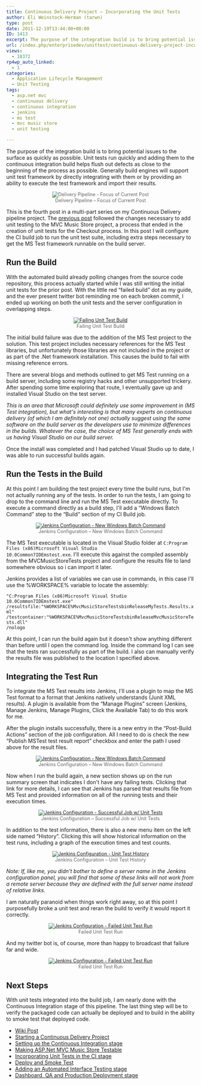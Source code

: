 ```yaml
---
title: Continuous Delivery Project – Incorporating the Unit Tests
author: Eli Weinstock-Herman (tarwn)
type: post
date: 2011-12-19T13:44:00+00:00
ID: 1413
excerpt: The purpose of the integration build is to bring potential issues to the surface as quickly as possible. Unit tests run quickly and adding them to the continuous integration build helps flush out defects as close to the beginning of the process as possible. Generally build engines will support unit test framework by directly integrating with them or by providing an ability to execute the test framework and import their results.
url: /index.php/enterprisedev/unittest/continuous-delivery-project-incorporating-the/
views:
  - 18372
rp4wp_auto_linked:
  - 1
categories:
  - Application Lifecycle Management
  - Unit Testing
tags:
  - asp.net mvc
  - continuous delivery
  - continuous integration
  - jenkins
  - ms test
  - mvc music store
  - unit testing

---
```

The purpose of the integration build is to bring potential issues to the surface as quickly as possible. Unit tests run quickly and adding them to the continuous integration build helps flush out defects as close to the beginning of the process as possible. Generally build engines will support unit test framework by directly integrating with them or by providing an ability to execute the test framework and import their results.

<div style="text-align: center; font-size: .9em; color: #666666;">
  <img src="http://tiernok.com/LTDBlog/ContinuousDelivery/Overview_p3.png" title="Delivery Pipeline - Focus of Current Post" /><br /> Delivery Pipeline – Focus of Current Post
</div>

This is the fourth post in a multi-part series on my Continuous Delivery pipeline project. The [previous post][1] followed the changes necessary to add unit testing to the MVC Music Store project, a process that ended in the creation of unit tests for the Checkout process. In this post I will configure the CI build job to run the unit test suite, including extra steps necessary to get the MS Test framework runnable on the build server.

## Run the Build

With the automated build already polling changes from the source code repository, this process actually started while I was still writing the initial unit tests for the prior post. With the little red “failed build” dot as my guide, and the ever present twitter bot reminding me on each broken commit, I ended up working on both the unit tests and the server configuration in overlapping steps.

<div style="text-align: center; font-size: .9em; color: #666666;">
  <a href="http://tiernok.com/LTDBlog/ContinuousDelivery/unittest_firstfail.png" title="Larger picture" target="_blank"><img src="http://tiernok.com/LTDBlog/ContinuousDelivery/unittest_firstfail.png" title="Failing Unit Test Build" /></a><br /> Failing Unit Test Build
</div>

The initial build failure was due to the addition of the MS Test project to the solution. This test project includes necessary references for the MS Test libraries, but unfortunately those libraries are not included in the project or as part of the .Net framework installation. This causes the build to fail with missing reference errors.

There are several blogs and methods outlined to get MS Test running on a build server, including some registry hacks and other unsupported trickery. After spending some time exploring that route, I eventually gave up and installed Visual Studio on the test server. 

_This is an area that Microsoft could definitely use some improvement in (MS Test integration), but what's interesting is that many experts on continuous delivery (of which I am definitely not one) actually suggest using the same software on the build server as the developers use to minimize differences in the builds. Whatever the case, the choice of MS Test generally ends with us having Visual Studio on our build server._

Once the install was completed and I had patched Visual Studio up to date, I was able to run successful builds again.

## Run the Tests in the Build

At this point I am building the test project every time the build runs, but I'm not actually running any of the tests. In order to run the tests, I am going to drop to the command line and run the MS Test executable directly. To execute a command directly as a build step, I'll add a “Windows Batch Command” step to the “Build” section of my CI Build job.

<div style="text-align: center; font-size: .9em; color: #666666;">
  <a href="http://tiernok.com/LTDBlog/ContinuousDelivery/unittest_command.png" title="Larger picture" target="_blank"><img src="http://tiernok.com/LTDBlog/ContinuousDelivery/unittest_command.png" title="Jenkins Configuration - New Windows Batch Command" /></a><br /> Jenkins Configuration – New Windows Batch Command
</div>

The MS Test executable is located in the Visual Studio folder at <code class="codespan">C:Program Files (x86)Microsoft Visual Studio 10.0Common7IDEmstest.exe</code>. I'll execute this against the compiled assembly from the MVCMusicStoreTests project and configure the results file to land somewhere obvious so i can import it later. 

Jenkins provides a list of variables we can use in commands, in this case I'll use the %WORKSPACE% variable to locate the assembly:
  
<code class="codespan">"C:Program Files (x86)Microsoft Visual Studio 10.0Common7IDEmstest.exe" /resultsfile:"%WORKSPACE%MvcMusicStoreTestsbinReleaseMyTests.Results.xml" /testcontainer:"%WORKSPACE%MvcMusicStoreTestsbinReleaseMvcMusicStoreTests.dll" /nologo</code>

At this point, I can run the build again but it doesn't show anything different than before until I open the command log. Inside the command log I can see that the tests ran successfully as part of the build. I also can manually verify the results file was published to the location I specified above.

## Integrating the Test Run

To integrate the MS Test results into Jenkins, I'll use a plugin to map the MS Test format to a format that Jenkins natively understands (Junit XML results). A plugin is available from the “Manage Plugins” screen (Jenkins, Manage Jenkins, Manage Plugins, Click the Available Tab) to do this work for me. 

After the plugin installs successfully, there is a new entry in the “Post-Build Actions” section of the job configuration. All I need to do is check the new “Publish MSTest test result report” checkbox and enter the path I used above for the result files. 

<div style="text-align: center; font-size: .9em; color: #666666;">
  <a href="http://tiernok.com/LTDBlog/ContinuousDelivery/unittest_results.png" title="Larger picture" target="_blank"><img src="http://tiernok.com/LTDBlog/ContinuousDelivery/unittest_results.png" title="Jenkins Configuration - New Windows Batch Command" /></a><br /> Jenkins Configuration – New Windows Batch Command
</div>

Now when I run the build again, a new section shows up on the run summary screen that indicates I don't have any failing tests. Clicking that link for more details, I can see that Jenkins has parsed that results file from MS Test and provided information on all of the running tests and their execution times.

<div style="text-align: center; font-size: .9em; color: #666666;">
  <a href="http://tiernok.com/LTDBlog/ContinuousDelivery/unittest_success.png" title="Larger picture" target="_blank"><img src="http://tiernok.com/LTDBlog/ContinuousDelivery/unittest_success.png" title="Jenkins Configuration - Successful Job w/ Unit Tests" /></a><br /> Jenkins Configuration – Successful Job w/ Unit Tests
</div>

In addition to the test information, there is also a new menu item on the left side named “History”. Clicking this will show historical information on the test runs, including a graph of the execution times and test counts. 

<div style="text-align: center; font-size: .9em; color: #666666;">
  <a href="http://tiernok.com/LTDBlog/ContinuousDelivery/unittest_history_lg.png" title="Larger picture" target="_blank"><img src="http://tiernok.com/LTDBlog/ContinuousDelivery/unittest_history.png" title="Jenkins Configuration - Unit Test History" /></a><br /> Jenkins Configuration – Unit Test History
</div>

_Note: If, like me, you didn't bother to define a server name in the Jenkins configuration panel, you will find that some of these links will not work from a remote server because they are defined with the full server name instead of relative links._

I am naturally paranoid when things work right away, so at this point I purposefully broke a unit test and reran the build to verify it would report it correctly.

<div style="text-align: center; font-size: .9em; color: #666666;">
  <a href="http://tiernok.com/LTDBlog/ContinuousDelivery/unittest_failedrun_lg.png" title="Larger picture" target="_blank"><img src="http://tiernok.com/LTDBlog/ContinuousDelivery/unittest_failedrun.png" title="Jenkins Configuration - Failed Unit Test Run" /></a><br /> Failed Unit Test Run
</div>

And my twitter bot is, of course, more than happy to broadcast that failure far and wide.

<div style="text-align: center; font-size: .9em; color: #666666;">
  <a href="https://twitter.com/#!/TarwnBuildSrvr" title="@TarwnBuildSrvr on Twitter" target="_blank"><img src="http://tiernok.com/LTDBlog/ContinuousDelivery/unittest_twitter.png" title="Jenkins Configuration - Failed Unit Test Run" /></a><br /> Failed Unit Test Run
</div>

## Next Steps

With unit tests integrated into the build job, I am nearly done with the Continuous Integration stage of this pipeline. The last thing step will be to verify the packaged code can actually be deployed and to build in the ability to smoke test that deployed code.

<ul class="thelist">
  <li>
    <a href="http://wiki.ltd.local/index.php/Eli%27s_Continuous_Delivery_Project" title="Wiki post for Eli's Continuous Delivery Project">Wiki Post</a>
  </li>
  <li>
    <a href="/index.php/EnterpriseDev/application-lifecycle-management/starting-a-continuous-delivery-project" title="Starting a Continuous Delivery Project">Starting a Continuous Delivery Project</a>
  </li>
  <li>
    <a href="/index.php/EnterpriseDev/application-lifecycle-management/continuous-delivery-project-setting-up" title="Setting up the Continuous Integration stage">Setting up the Continuous Integration stage</a>
  </li>
  <li>
    <a href="/index.php/EnterpriseDev/UnitTest/continuous-delivery-project-making-mvcmusicstore" title="Making ASP.Net MVC Music Store Testable">Making ASP.Net MVC Music Store Testable</a>
  </li>
  <li class="cur">
    <a href="/index.php/EnterpriseDev/UnitTest/continuous-delivery-project-incorporating-the" title="Incorporating Unit Tests in the CI stage">Incorporating Unit Tests in the CI stage</a>
  </li>
  <li>
    <a href="/index.php/EnterpriseDev/application-lifecycle-management/continuous-delivery-project-deploy-and" title="Deploy and Smoke Test">Deploy and Smoke Test</a>
  </li>
  <li>
    <a href="/index.php/EnterpriseDev/application-lifecycle-management/continuous-delivery-adding-an-automated" title="Adding an Automated Interface Testing stage">Adding an Automated Interface Testing stage</a>
  </li>
  <li>
    <a href="/index.php/EnterpriseDev/application-lifecycle-management/continuous-delivery-dashboard-qa-and" title="Dashboard, QA and Production Deployment stage">Dashboard, QA and Production Deployment stage</a>
  </li>
</ul>

 [1]: /index.php/EnterpriseDev/UnitTest/continuous-delivery-project-making-mvcmusicstore "Making MVCMusic Store Testable"
